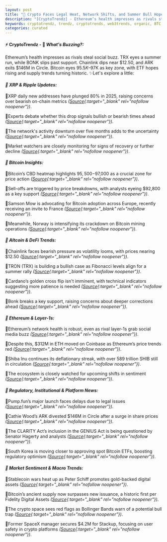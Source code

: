 ```yaml
---
layout: post
title: "🌅 Crypto Faces Legal Heat, Network Shifts, and Summer Bull Hopes"
description: "[CryptoTrendz] - Ethereum’s health impresses as rivals steal social buzz. TRX eyes a summer run, while BONK slips past support. Chainlink dips near $12.50, and ARK exits $146M in Circle. Bitcoin eyes $95.5K–$97K as key zone, with ETF hopes rising and supply trends turning historic."
keywords: cryptotrendz, trendz, cryptotrends, web3trends, organic, BTC, Norway, France, ETH, Korea, Analyst, Mining, Digital, miner, Crypto, Network, Bitcoin, Ethereum
categories: curated
---
```


#### ⚡ CryptoTrendz - 📌 *What's Buzzing?:*

Ethereum’s health impresses as rivals steal social buzz. TRX eyes a summer run, while BONK slips past support. Chainlink dips near $12.50, and ARK exits $146M in Circle. Bitcoin eyes $95.5K–$97K as key zone, with ETF hopes rising and supply trends turning historic. ✨Let's explore a little:


#### *🔖  XRP & Ripple Updates:*  

🔹XRP daily new addresses have plunged 80% in 2025, raising concerns over bearish on-chain metrics *([Source](https://s.avyag.com/lr8n){:target="_blank" rel="nofollow noopener"})*.  

🔹Experts debate whether this drop signals bullish or bearish times ahead *([Source](https://s.avyag.com/nib2){:target="_blank" rel="nofollow noopener"})*.  

🔹The network's activity downturn over five months adds to the uncertainty *([Source](https://s.avyag.com/nib2){:target="_blank" rel="nofollow noopener"})*.  

🔹Market watchers are closely monitoring for signs of recovery or further decline *([Source](https://s.avyag.com/lr8n){:target="_blank" rel="nofollow noopener"})*.  

#### *🔖  Bitcoin Insights:*  

🔹Bitcoin’s CBD heatmap highlights $95,500-$97,000 as a crucial zone for price action *([Source](https://s.avyag.com/fv7i){:target="_blank" rel="nofollow noopener"})*.  

🔹Sell-offs are triggered by price breakdowns, with analysts eyeing $92,800 as a key support *([Source](https://s.avyag.com/4j1n){:target="_blank" rel="nofollow noopener"})*.  

🔹Samson Mow is advocating for Bitcoin adoption across Europe, recently receiving an invite to France *([Source](https://s.avyag.com/nzwb){:target="_blank" rel="nofollow noopener"})*.  

🔹Meanwhile, Norway is intensifying its crackdown on Bitcoin mining operations *([Source](https://s.avyag.com/h7oi){:target="_blank" rel="nofollow noopener"})*.  

#### *🔖  Altcoin & DeFi Trends:*  

🔹Chainlink faces bearish pressure as volatility looms, with prices nearing $12.50 *([Source](https://s.avyag.com/2rdf){:target="_blank" rel="nofollow noopener"})*.  

🔹TRON (TRX) is building a bullish case as Fibonacci levels align for a summer rally *([Source](https://s.avyag.com/du87){:target="_blank" rel="nofollow noopener"})*.  

🔹Cardano’s golden cross flip isn't imminent, with technical indicators suggesting more patience is needed *([Source](https://s.avyag.com/614w){:target="_blank" rel="nofollow noopener"})*.  

🔹Bonk breaks a key support, raising concerns about deeper corrections ahead *([Source](https://s.avyag.com/kn2p){:target="_blank" rel="nofollow noopener"})*.  

#### *🔖  Ethereum & Layer-1s:*  

🔹Ethereum’s network health is robust, even as rival layer-1s grab social media buzz *([Source](https://s.avyag.com/26nv){:target="_blank" rel="nofollow noopener"})*.  

🔹Despite this, $312M in ETH moved on Coinbase as Ethereum’s price trends red *([Source](https://s.avyag.com/9g1a){:target="_blank" rel="nofollow noopener"})*.  

🔹Shiba Inu continues its deflationary streak, with over 589 trillion SHIB still in circulation *([Source](https://s.avyag.com/7zfp){:target="_blank" rel="nofollow noopener"})*.  

🔹The ecosystem is closely watched for upcoming shifts in sentiment *([Source](https://s.avyag.com/26nv){:target="_blank" rel="nofollow noopener"})*.  

#### *🔖  Regulatory, Institutional & Platform News:*  

🔹Pump.fun’s major launch faces delays due to legal issues *([Source](https://s.avyag.com/d6o3){:target="_blank" rel="nofollow noopener"})*.  

🔹Cathie Wood’s ARK divested $146M in Circle after a surge in share prices *([Source](https://s.avyag.com/p6eo){:target="_blank" rel="nofollow noopener"})*.  

🔹The CLARITY Act’s inclusion in the GENIUS Act is being questioned by Senator Hagerty and analysts *([Source](https://s.avyag.com/qfc6){:target="_blank" rel="nofollow noopener"})*.  

🔹South Korea is moving closer to approving spot Bitcoin ETFs, boosting regulatory optimism *([Source](https://s.avyag.com/emww){:target="_blank" rel="nofollow noopener"})*.  

#### *🔖  Market Sentiment & Macro Trends:*  

🔹Stablecoin wars heat up as Peter Schiff promotes gold-backed digital assets *([Source](https://s.avyag.com/h0lr){:target="_blank" rel="nofollow noopener"})*.  

🔹Bitcoin’s ancient supply now surpasses new issuance, a historic first per Fidelity Digital Assets *([Source](https://s.avyag.com/9mad){:target="_blank" rel="nofollow noopener"})*.  

🔹The crypto space sees red flags as Bollinger Bands warn of a potential bull trap *([Source](https://s.avyag.com/6a7w){:target="_blank" rel="nofollow noopener"})*.  

🔹Former SpaceX manager secures $4.2M for Stackup, focusing on user safety in crypto platforms *([Source](https://s.avyag.com/6wo4){:target="_blank" rel="nofollow noopener"})*.